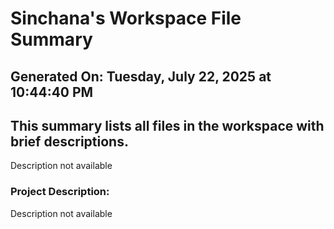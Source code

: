 # Sinchana's Workspace File Summary
## Generated On: Tuesday, July 22, 2025 at 10:44:40 PM
This summary lists all files in the workspace with brief descriptions.
---
Description not available 
### Project Description:
 Description not available

